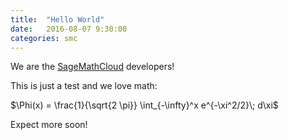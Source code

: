 ```yaml
---
title:  "Hello World"
date:   2016-08-07 9:30:00
categories: smc
---
```


We are the [SageMathCloud](https://cloud.sagemath.com) developers!

This is just a test and we love math:

$\Phi(x) = \frac{1}{\sqrt{2 \pi}} \int_{-\infty}^x e^{-\xi^2/2}\; d\xi$

Expect more soon!

